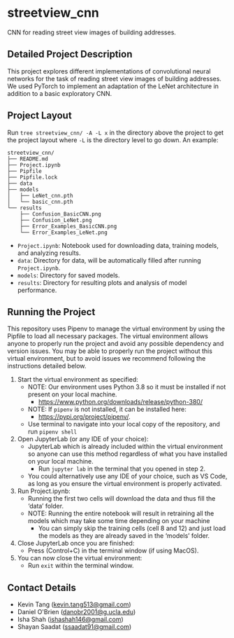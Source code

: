 # streetview_cnn
CNN for reading street view images of building addresses.

## Detailed Project Description

This project explores different implementations of convolutional neural networks for the task of reading street view images of building addresses. We used PyTorch to implement an adaptation of the LeNet architecture in addition to a basic exploratory CNN.

## Project Layout

Run `tree streetview_cnn/ -A -L x` in the directory above the project to get the project layout where `-L` is the directory level to go down. An example: 
```
streetview_cnn/
├── README.md
├── Project.ipynb
├── Pipfile
├── Pipfile.lock
├── data
├── models
│   ├── LeNet_cnn.pth
│   └── basic_cnn.pth
└── results
    ├── Confusion_BasicCNN.png
    ├── Confusion_LeNet.png
    ├── Error_Examples_BasicCNN.png
    └── Error_Examples_LeNet.png
```

 - `Project.ipynb`: Notebook used for downloading data, training models, and analyzing results.
 - `data`: Directory for data, will be automatically filled after running `Project.ipynb`.
 - `models`: Directory for saved models.
 - `results`: Directory for resulting plots and analysis of model performance.

## Running the Project

This repository uses Pipenv to manage the virtual environment by using the Pipfile to load all necessary packages. The virtual environment allows anyone to properly run the project and avoid any possible dependency and version issues. You may be able to properly run the project without this virtual environment, but to avoid issues we recommend following the instructions detailed below.

1. Start the virtual environment as specified:
    * NOTE: Our environment uses Python 3.8 so it must be installed if not present on your local machine.
        * https://www.python.org/downloads/release/python-380/
    * NOTE: If `pipenv` is not installed, it can be installed here:
        * https://pypi.org/project/pipenv/. 
    * Use terminal to navigate into your local copy of the repository, and run `pipenv shell`
2. Open JupyterLab (or any IDE of your choice): 
    * JupyterLab which is already included within the virtual environment so anyone can use this method regardless of what you have installed on your local machine. 
        * Run `jupyter lab` in the terminal that you opened in step 2.
    * You could alternatively use any IDE of your choice, such as VS Code, as long as you ensure the virtual environment is properly activated.
3. Run Project.ipynb:
   * Running the first two cells will download the data and thus fill the ‘data’ folder.
   * NOTE: Running the entire notebook will result in retraining all the models which may take some time depending on your machine
       * You can simply skip the training cells (cell 8 and 12) and just load the models as they are already saved in the ‘models’ folder.
4. Close JupyterLab once you are finished:
    * Press (Control+C) in the terminal window (if using MacOS).
5. You can now close the virtual environment:
    * Run `exit` within the terminal window.


## Contact Details
* Kevin Tang (kevin.tang513@gmail.com)
* Daniel O'Brien (danobr2001@g.ucla.edu)
* Isha Shah (ishashah146@gmail.com)
* Shayan Saadat (ssaadat91@gmail.com)

<!--

Template Notes: 
 - Markdown documentation and cheatsheets:
   - https://www.markdownguide.org/cheat-sheet/
   - https://github.com/adam-p/markdown-here/wiki/Markdown-Cheatsheet
   
-->
